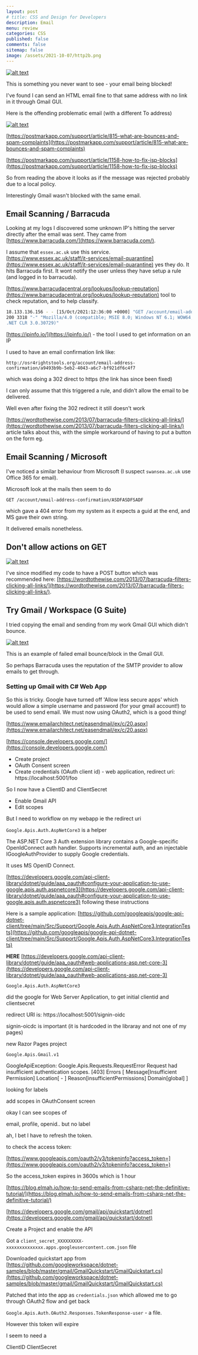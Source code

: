 ```yaml
---
layout: post
# title: CSS and Design for Developers 
description: Email
menu: review
categories: CSS 
published: false 
comments: false     
sitemap: false
image: /assets/2021-10-07/http2b.png
---
```

<!-- ## Introduction. -->

<!-- [![alt text](/assets/2021-08-04/local.jpg "local")](/assets/2021-08-04/local.jpg) -->
<!-- [![alt text](/assets/2021-10-07/http2b.png "http2"){:width="200px"}](/assets/2021-10-07/http2b.png) -->

<!-- [![alt text](/assets/2021-10-15/postmark.jpg "postmark"){:width="200px"}](/assets/2021-10-07/http2b.png) -->
[![alt text](/assets/2021-10-15/postmark.jpg "postmark")](/assets/2021-10-15/postmark.jpg)

This is something you never want to see - your email being blocked! 


I've found I can send an HTML email fine to that same address with no link in it through Gmail GUI. 



Here is the offending problematic email (with a different To address)

[![alt text](/assets/2021-10-15/email.jpg "email")](/assets/2021-10-15/email.jpg)


[https://postmarkapp.com/support/article/815-what-are-bounces-and-spam-complaints](https://postmarkapp.com/support/article/815-what-are-bounces-and-spam-complaints) 


[https://postmarkapp.com/support/article/1158-how-to-fix-isp-blocks](https://postmarkapp.com/support/article/1158-how-to-fix-isp-blocks) 

So from reading the above it looks as if the message was rejected probably due to a local policy.

Interestingly Gmail wasn't blocked with the same email.


## Email Scanning / Barracuda

Looking at my logs I discovered some unknown IP's hitting the server directly after the email was sent. They came from [https://www.barracuda.com/](https://www.barracuda.com/).

I assume that `essex.ac.uk` use this service. [https://www.essex.ac.uk/staff/it-services/email-quarantine](https://www.essex.ac.uk/staff/it-services/email-quarantine) yes they do. It hits Barracuda first. It wont notify the user unless they have setup a rule (and logged in to barracuda).

[https://www.barracudacentral.org/lookups/lookup-reputation](https://www.barracudacentral.org/lookups/lookup-reputation) tool to check reputation, and to help classify.


```bash
18.133.136.156 - - [15/Oct/2021:12:36:00 +0000] "GET /account/email-address-confirmation/fd788c4e-ccf4-4db3-b066-6354c9aff602 HTTP/1.0" 
200 3318 "-" "Mozilla/4.0 (compatible; MSIE 8.0; Windows NT 6.1; WOW64; Trident/4.0; SLCC2; .NET CLR 2.0.50727; .NET CLR 3.5.30729; 
.NET CLR 3.0.30729)"
```

[https://ipinfo.io/](https://ipinfo.io/) - the tool I used to get information on an IP

I used to have an email confirmation link like: 

```http://osr4rightstools.org/account/email-address-confirmation/a9493b9b-5eb2-4043-a6c7-bf921df6c4f7```

which was doing a 302 direct to https (the link has since been fixed)

I can only assume that this triggered a rule, and didn't allow the email to be delivered.

Well even after fixing the 302 redirect it still doesn't work

[https://wordtothewise.com/2013/07/barracuda-filters-clicking-all-links/](https://wordtothewise.com/2013/07/barracuda-filters-clicking-all-links/) article talks about this, with the simple workaround of having to put a button on the form eg.



## Email Scanning / Microsoft

I've noticed a similar behaviour from Microsoft (I suspect `swansea.ac.uk` use Office 365 for email).

Microsoft look at the mails then seem to do

`GET /account/email-address-confirmation/ASDFASDFSADF`

which gave a 404 error from my system as it expects a guid at the end, and MS gave their own string.

It delivered emails nonetheless.


## Don't allow actions on GET

[![alt text](/assets/2021-10-15/confirmation.jpg "email")](/assets/2021-10-15/confirmation.jpg)

I've since modified my code to have a POST button which was recommended here: [https://wordtothewise.com/2013/07/barracuda-filters-clicking-all-links/](https://wordtothewise.com/2013/07/barracuda-filters-clicking-all-links/).

## Try Gmail / Workspace (G Suite) 

I tried copying the email and sending from my work Gmail GUI which didn't bounce.

[![alt text](/assets/2021-10-15/gmail-block.jpg "email")](/assets/2021-10-15/gmail-block.jpg)

This is an example of failed email bounce/block in the Gmail GUI.


So perhaps Barracuda uses the reputation of the SMTP provider to allow emails to get through.

### Setting up Gmail with C# Web App

So this is tricky. Google have turned off 'Allow less secure apps' which would allow a simple username and password (for your gmail account!) to be used to send email. We must now using OAuth2, which is a good thing!



[https://www.emailarchitect.net/easendmail/ex/c/20.aspx](https://www.emailarchitect.net/easendmail/ex/c/20.aspx)

[https://console.developers.google.com/](https://console.developers.google.com/)

- Create project
- OAuth Consent screen
- Create credentials (OAuth client id) - web application, redirect uri: https://localhost:5001/foo

So I now have a ClientID and ClientSecret

- Enable Gmail API
- Edit scopes

But I need to workflow on my webapp ie the redirect uri

`Google.Apis.Auth.AspNetCore3` is a helper

The ASP.NET Core 3 Auth extension library contains a Google-specific OpenIdConnect auth handler.
Supports incremental auth, and an injectable IGoogleAuthProvider to supply Google credentials.

It uses MS OpenID Connect.

[https://developers.google.com/api-client-library/dotnet/guide/aaa_oauth#configure-your-application-to-use-google.apis.auth.aspnetcore3](https://developers.google.com/api-client-library/dotnet/guide/aaa_oauth#configure-your-application-to-use-google.apis.auth.aspnetcore3) following these instructions

Here is a sample application:
[https://github.com/googleapis/google-api-dotnet-client/tree/main/Src/Support/Google.Apis.Auth.AspNetCore3.IntegrationTests](https://github.com/googleapis/google-api-dotnet-client/tree/main/Src/Support/Google.Apis.Auth.AspNetCore3.IntegrationTests)



**HERE**
[https://developers.google.com/api-client-library/dotnet/guide/aaa_oauth#web-applications-asp.net-core-3](https://developers.google.com/api-client-library/dotnet/guide/aaa_oauth#web-applications-asp.net-core-3)

`Google.Apis.Auth.AspNetCore3`

did the google for Web Server Application, to get initial clientid and clientsecret

redirect URI is: https://localhost:5001/signin-oidc

signin-oicdc is important (it is hardcoded in the libraray and not one of my pages)

new Razor Pages project


`Google.Apis.Gmail.v1`


GoogleApiException: Google.Apis.Requests.RequestError
Request had insufficient authentication scopes. [403]
Errors [
Message[Insufficient Permission] Location[ - ] Reason[insufficientPermissions] Domain[global]
]

looking for labels

add scopes in OAuthConsent screen

okay I can see scopes of

email, profile, openid.. but no label

ah, I bet I have to refresh the token.

to check the access token:


[https://www.googleapis.com/oauth2/v3/tokeninfo?access_token=](https://www.googleapis.com/oauth2/v3/tokeninfo?access_token=)


So the access_token expires in 3600s which is 1 hour





[https://blog.elmah.io/how-to-send-emails-from-csharp-net-the-definitive-tutorial/](https://blog.elmah.io/how-to-send-emails-from-csharp-net-the-definitive-tutorial/)


[https://developers.google.com/gmail/api/quickstart/dotnet](https://developers.google.com/gmail/api/quickstart/dotnet)

Create a Project and enable the API

Got a `client_secret_XXXXXXXXX-xxxxxxxxxxxxxx.apps.googleusercontent.com.json` file

Downloaded quickstart app from [https://github.com/googleworkspace/dotnet-samples/blob/master/gmail/GmailQuickstart/GmailQuickstart.cs](https://github.com/googleworkspace/dotnet-samples/blob/master/gmail/GmailQuickstart/GmailQuickstart.cs)

Patched that into the app as `credentials.json` which allowed me to go through OAuth2 flow and get back

`Google.Apis.Auth.OAuth2.Responses.TokenResponse-user` - a file.

However this token will expire

I seem to need a 

ClientID
ClientSecret


